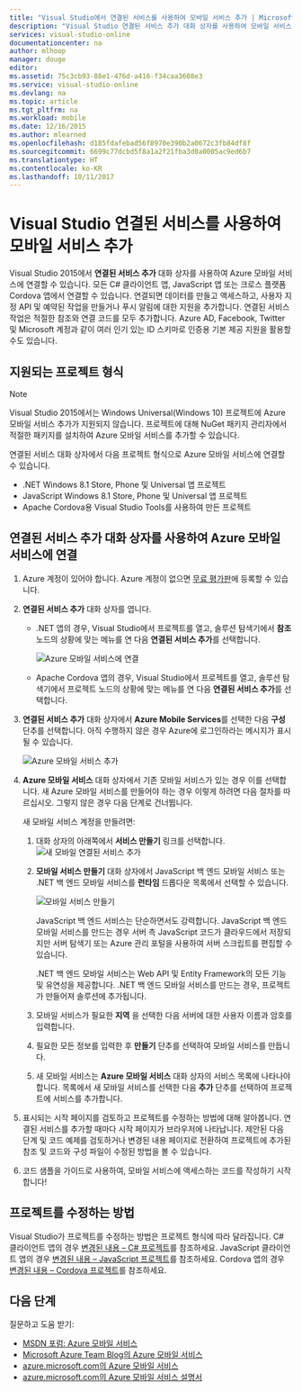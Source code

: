 ```yaml
---
title: "Visual Studio에서 연결된 서비스를 사용하여 모바일 서비스 추가 | Microsoft Docs"
description: "Visual Studio 연결된 서비스 추가 대화 상자를 사용하여 모바일 서비스 추가"
services: visual-studio-online
documentationcenter: na
author: mlhoop
manager: douge
editor: 
ms.assetid: 75c3cb93-88e1-476d-a416-f34caa3608e3
ms.service: visual-studio-online
ms.devlang: na
ms.topic: article
ms.tgt_pltfrm: na
ms.workload: mobile
ms.date: 12/16/2015
ms.author: mlearned
ms.openlocfilehash: d185fdafebad56f8970e390b2a0672c3fb84df8f
ms.sourcegitcommit: 6699c77dcbd5f8a1a2f21fba3d0a0005ac9ed6b7
ms.translationtype: HT
ms.contentlocale: ko-KR
ms.lasthandoff: 10/11/2017
---
```

# <a name="adding-mobile-services-by-using-visual-studio-connected-services"></a>Visual Studio 연결된 서비스를 사용하여 모바일 서비스 추가
Visual Studio 2015에서 **연결된 서비스 추가** 대화 상자를 사용하여 Azure 모바일 서비스에 연결할 수 있습니다. 모든 C# 클라이언트 앱, JavaScript 앱 또는 크로스 플랫폼 Cordova 앱에서 연결할 수 있습니다. 연결되면 데이터를 만들고 액세스하고, 사용자 지정 API 및 예약된 작업을 만들거나 푸시 알림에 대한 지원을 추가합니다.  연결된 서비스 작업은 적절한 참조와 연결 코드를 모두 추가합니다. Azure AD, Facebook, Twitter 및 Microsoft 계정과 같이 여러 인기 있는 ID 스키마로 인증용 기본 제공 지원을 활용할 수도 있습니다.

## <a name="supported-project-types"></a>지원되는 프로젝트 형식
> [!NOTE]
> Visual Studio 2015에서는 Windows Universal(Windows 10) 프로젝트에 Azure 모바일 서비스 추가가 지원되지 않습니다. 프로젝트에 대해 NuGet 패키지 관리자에서 적절한 패키지를 설치하여 Azure 모바일 서비스를 추가할 수 있습니다.
> 
> 

연결된 서비스 대화 상자에서 다음 프로젝트 형식으로 Azure 모바일 서비스에 연결할 수 있습니다.

* .NET Windows 8.1 Store, Phone 및 Universal 앱 프로젝트
* JavaScript Windows 8.1 Store, Phone 및 Universal 앱 프로젝트
* Apache Cordova용 Visual Studio Tools를 사용하여 만든 프로젝트

## <a name="connect-to-azure-mobile-services-using-the-add-connected-services-dialog"></a>연결된 서비스 추가 대화 상자를 사용하여 Azure 모바일 서비스에 연결
1. Azure 계정이 있어야 합니다. Azure 계정이 없으면 [무료 평가판](http://go.microsoft.com/fwlink/?LinkId=518146)에 등록할 수 있습니다.
2. **연결된 서비스 추가** 대화 상자를 엽니다.
   
   * .NET 앱의 경우, Visual Studio에서 프로젝트를 열고, 솔루션 탐색기에서 **참조** 노드의 상황에 맞는 메뉴를 연 다음 **연결된 서비스 추가**를 선택합니다.
     
        ![Azure 모바일 서비스에 연결](./media/vs-azure-tools-connected-services-add-mobile-services/IC797635.png)
   * Apache Cordova 앱의 경우, Visual Studio에서 프로젝트를 열고, 솔루션 탐색기에서 프로젝트 노드의 상황에 맞는 메뉴를 연 다음 **연결된 서비스 추가**를 선택합니다.
3. **연결된 서비스 추가** 대화 상자에서 **Azure Mobile Services**를 선택한 다음 **구성** 단추를 선택합니다. 아직 수행하지 않은 경우 Azure에 로그인하라는 메시지가 표시될 수 있습니다.
   
    ![Azure 모바일 서비스 추가](./media/vs-azure-tools-connected-services-add-mobile-services/IC797636.png)
4. **Azure 모바일 서비스** 대화 상자에서 기존 모바일 서비스가 있는 경우 이를 선택합니다. 새 Azure 모바일 서비스를 만들어야 하는 경우 이렇게 하려면 다음 절차를 따르십시오. 그렇지 않은 경우 다음 단계로 건너뜁니다.
   
    새 모바일 서비스 계정을 만들려면:
   
   1. 대화 상자의 아래쪽에서 **서비스 만들기** 링크를 선택합니다.
       ![새 모바일 연결된 서비스 추가](./media/vs-azure-tools-connected-services-add-mobile-services/IC797637.png)
   2. **모바일 서비스 만들기** 대화 상자에서 JavaScript 백 엔드 모바일 서비스 또는 .NET 백 엔드 모바일 서비스를 **런타임** 드롭다운 목록에서 선택할 수 있습니다. 
      
       ![모바일 서비스 만들기](./media/vs-azure-tools-connected-services-add-mobile-services/IC797638.png)
      
       JavaScript 백 엔드 서비스는 단순하면서도 강력합니다. JavaScript 백 엔드 모바일 서비스를 만드는 경우 서버 측 JavaScript 코드가 클라우드에서 저장되지만 서버 탐색기 또는 Azure 관리 포털을 사용하여 서버 스크립트를 편집할 수 있습니다. 
      
       .NET 백 엔드 모바일 서비스는 Web API 및 Entity Framework의 모든 기능 및 유연성을 제공합니다. .NET 백 엔드 모바일 서비스를 만드는 경우, 프로젝트가 만들어져 솔루션에 추가됩니다. 
   3. 모바일 서비스가 필요한 **지역** 을 선택한 다음 서버에 대한 사용자 이름과 암호를 입력합니다.
   4. 필요한 모든 정보를 입력한 후 **만들기** 단추를 선택하여 모바일 서비스를 만듭니다.
   5. 새 모바일 서비스는 **Azure 모바일 서비스** 대화 상자의 서비스 목록에 나타나야 합니다. 목록에서 새 모바일 서비스를 선택한 다음 **추가** 단추를 선택하여 프로젝트에 서비스를 추가합니다.
5. 표시되는 시작 페이지를 검토하고 프로젝트를 수정하는 방법에 대해 알아봅니다. 연결된 서비스를 추가할 때마다 시작 페이지가 브라우저에 나타납니다. 제안된 다음 단계 및 코드 예제를 검토하거나 변경된 내용 페이지로 전환하여 프로젝트에 추가된 참조 및 코드와 구성 파일이 수정된 방법을 볼 수 있습니다.
6. 코드 샘플을 가이드로 사용하여, 모바일 서비스에 액세스하는 코드를 작성하기 시작합니다!

## <a name="how-your-project-is-modified"></a>프로젝트를 수정하는 방법
Visual Studio가 프로젝트를 수정하는 방법은 프로젝트 형식에 따라 달라집니다. C# 클라이언트 앱의 경우 [변경된 내용 – C# 프로젝트](http://go.microsoft.com/fwlink/p/?LinkId=513119)를 참조하세요. JavaScript 클라이언트 앱의 경우 [변경된 내용 – JavaScript 프로젝트](http://go.microsoft.com/fwlink/p/?LinkId=513120)를 참조하세요. Cordova 앱의 경우 [변경된 내용 – Cordova 프로젝트](http://go.microsoft.com/fwlink/p/?LinkId=513116)를 참조하세요.

## <a name="next-steps"></a>다음 단계
질문하고 도움 받기: 

* [MSDN 포럼: Azure 모바일 서비스](https://social.msdn.microsoft.com/forums/azure/home?forum=azuremobile)
* [Microsoft Azure Team Blog의 Azure 모바일 서비스](https://azure.microsoft.com/blog/topics/mobile/)
* [azure.microsoft.com의 Azure 모바일 서비스](https://azure.microsoft.com/services/mobile-services/)
* [azure.microsoft.com의 Azure 모바일 서비스 설명서](https://azure.microsoft.com/documentation/services/mobile-services/)

